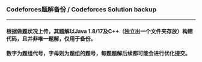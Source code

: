 ### Codeforces题解备份 / Codeforces Solution backup
---
#### 根据做题状况上传，其题解以Java 1.8/17及C++（独立出一个文件夹存放）构建代码，且并非唯一题解，仅用于备份。
#### 数字为题组代号，字母则为题组的题号，每题题解后续都可能会进行优化提交。


